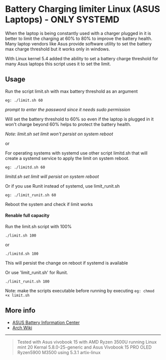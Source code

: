 # Battery Charging limiter Linux (ASUS Laptops)  - ONLY SYSTEMD

When the laptop is being constantly used with a charger plugged in it is better to limit the charging at 60% to 80% to improve the battery health.
Many laptop vendors like Asus provide software utility to set the battery max charge threshold but it works only in windows.

With Linux kernel 5.4 added the ability to set a battery charge threshold for many Asus laptops this script uses it to set the limit.

## Usage
Run the script limit.sh with max battery threshold as an argument

`eg: ./limit.sh 60`

*prompt to enter the password since it needs sudo permission*

Will set the battery threshold to 60% so even if the laptop is plugged in it won't charge beyond 60% helps to protect the battery health.

*Note: limit.sh set limit won't persist on system reboot*

or 

For operating systems with systemd use other script limitd.sh that will create a systemd service to apply the limit on system reboot.

`eg: ./limitd.sh 60`

*limitd.sh set limit will persist on system reboot*

Or if you use Runit instead of systemd, use limit_runit.sh

`eg: ./limit_runit.sh 60`

Reboot the system and check if limit works

#### Renable full capacity 

Run the limit.sh script with 100%

`./limit.sh 100`

or

`./limitd.sh 100 `

This will persist the change on reboot if systemd is available

Or use 'limit_runit.sh' for Runit.

`./limit_runit.sh 100`

Note: make the scripts executable before running by executing 
`eg: chmod +x limit.sh`


## More info
* [ASUS Battery Information Center](https://www.asus.com/support/FAQ/1038475/)
* [Arch Wiki](https://wiki.archlinux.org/index.php/Laptop/ASUS#Battery_charge_threshold)


-----
>Tested with Asus vivobook 15 with AMD Ryzen 3500U running Linux mint 20 Kernal 5.8.0-25-generic and Asus Vivobook 15 PRO OLED Ryzen5900 M3500 using 5.3.1 artix-linux
